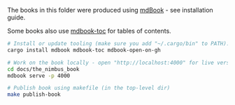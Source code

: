 The books in this folder were produced using [mdBook](https://github.com/rust-lang/mdBook) - see installation guide.

Some books also use [mdbook-toc](https://github.com/badboy/mdbook-toc) for tables of contents.

```bash
# Install or update tooling (make sure you add "~/.cargo/bin" to PATH):
cargo install mdbook mdbook-toc mdbook-open-on-gh

# Work on the book locally - open "http://localhost:4000" for live version
cd docs/the_nimbus_book
mdbook serve -p 4000

# Publish book using makefile (in the top-level dir)
make publish-book
```

